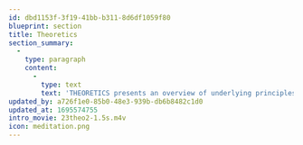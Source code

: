 ```yaml
---
id: dbd1153f-3f19-41bb-b311-8d6df1059f80
blueprint: section
title: Theoretics
section_summary:
  -
    type: paragraph
    content:
      -
        type: text
        text: 'THEORETICS presents an overview of underlying principles gleaned from the complexities in the areas of Didactics, Practics, Poetics, and Toetics, and what they have in common. Although usually abstract in appearance THEORY de-mystifies the complex by classifying principles in action and demonstrating interrelations.'
updated_by: a726f1e0-85b0-48e3-939b-db6b8482c1d0
updated_at: 1695574755
intro_movie: 23theo2-1.5s.m4v
icon: meditation.png
---
```

